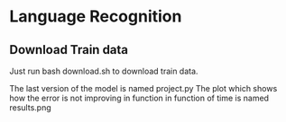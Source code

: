 # Language Recognition

## Download Train data
Just run bash download.sh to download train data.

The last version of the model is named project.py
The plot which shows how the error is not improving in function in function of time is named results.png
